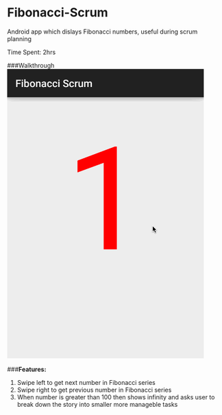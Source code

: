 # Fibonacci-Scrum
Android app which dislays Fibonacci numbers, useful during scrum planning

Time Spent: 2hrs

###Walkthrough
![Fibonacci-Scrum](FiboScrum.gif)

###**Features:**
  1. Swipe left to get next number in Fibonacci series
  2. Swipe right to get previous number in Fibonacci series
  3. When number is greater than 100 then shows infinity and asks user to break down the story into smaller more manageble tasks
